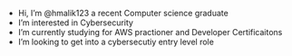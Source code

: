 - Hi, I’m @hmalik123 a recent Computer science graduate
- I’m interested in Cybersecurity 
- I’m currently studying for AWS practioner and Developer Certificaitons 
- I’m looking to get into a cybersecutiy entry level role

<!---
hmalik123/hmalik123 is a special repository because its `README.md` (this file) appears on your GitHub profile.
You can click the Preview link to take a look at your changes.
--->
